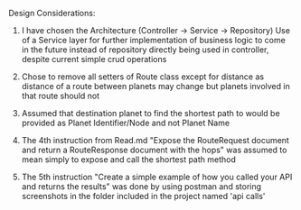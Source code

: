 Design Considerations:

1. I have chosen the Architecture (Controller -> Service -> Repository)
Use of a Service layer for further implementation of business logic to come in the future instead of repository directly being used in controller, despite current simple crud operations

2. Chose to remove all setters of Route class except for distance as distance of a route between planets may change but planets involved in that route should not

3. Assumed that destination planet to find the shortest path to would be provided as Planet Identifier/Node and not Planet Name

4. The 4th instruction from Read.md "Expose the RouteRequest document and return a RouteResponse document with the hops" was assumed to mean simply to expose and call the shortest path method

5. The 5th instruction "Create a simple example of how you called your API and returns the results" was done by using postman and storing screenshots in the folder included in the project named 'api calls'